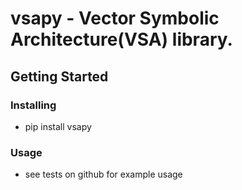 # vsapy - Vector Symbolic Architecture(VSA) library.

## Getting Started

### Installing  
- pip install vsapy

### Usage
- see tests on github for example usage
